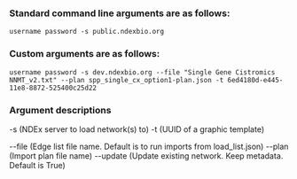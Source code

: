 ### Standard command line arguments are as follows:

```username password -s public.ndexbio.org```

### Custom arguments are as follows:

```username password -s dev.ndexbio.org --file "Single Gene Cistromics NNMT_v2.txt" --plan spp_single_cx_option1-plan.json -t 6ed4180d-e445-11e8-8872-525400c25d22```

### Argument descriptions
-s (NDEx server to load network(s) to)
-t (UUID of a graphic template)

--file (Edge list file name.  Default is to run imports from load_list.json)
--plan (Import plan file name)
--update (Update existing network.  Keep metadata.  Default is True)
